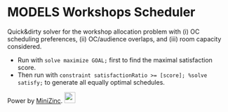 # MODELS Workshops Scheduler

Quick&dirty solver for the workshop allocation problem with (i) OC scheduling preferences, (ii) OC/audience overlaps, and (iii) room capacity considered.

- Run with `solve maximize GOAL;` first to find the maximal satisfaction score.
- Then run with `constraint satisfactionRatio >= [score]; %solve satisfy;` to generate all equally optimal schedules.

Power by [MiniZinc](https://www.minizinc.org/).
<img src="https://www.minizinc.org/MiniZn_logo.png" width="25">
